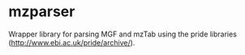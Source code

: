 # mzparser

Wrapper library for parsing MGF and mzTab using the pride libraries (http://www.ebi.ac.uk/pride/archive/).
